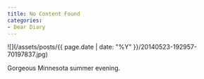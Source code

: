 ```yaml
---
title: No Content Found
categories:
- Dear Diary
---
```


![](/assets/posts/{{ page.date | date: "%Y" }}/20140523-192957-70197837.jpg)
  



Gorgeous Minnesota summer evening.
